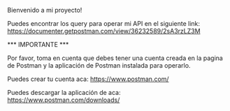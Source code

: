 Bienvenido a mi proyecto!

Puedes encontrar los query para operar mi API en el siguiente link:
https://documenter.getpostman.com/view/36232589/2sA3rzLZ3M


*** IMPORTANTE ***

Por favor, toma en cuenta que debes tener una cuenta creada en la pagina de Postman y la aplicación de Postman instalada para operarlo.

Puedes crear tu cuenta aca:
https://www.postman.com/

Puedes descargar la aplicación de aca:
https://www.postman.com/downloads/
